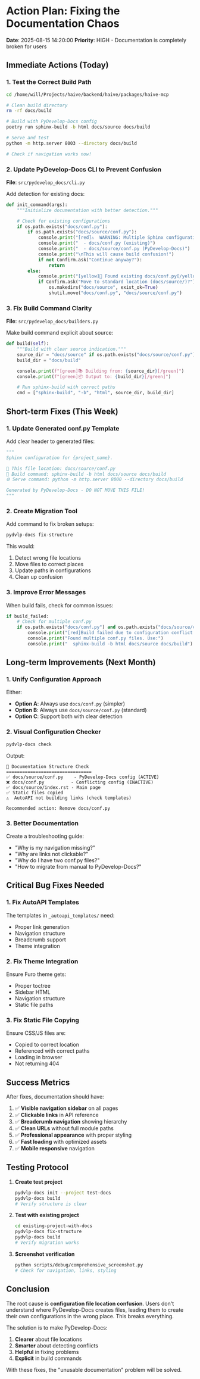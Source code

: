 # Action Plan: Fixing the Documentation Chaos

**Date**: 2025-08-15 14:20:00
**Priority**: HIGH - Documentation is completely broken for users

## Immediate Actions (Today)

### 1. Test the Correct Build Path

```bash
cd /home/will/Projects/haive/backend/haive/packages/haive-mcp

# Clean build directory
rm -rf docs/build

# Build with PyDevelop-Docs config
poetry run sphinx-build -b html docs/source docs/build

# Serve and test
python -m http.server 8003 --directory docs/build

# Check if navigation works now!
```

### 2. Update PyDevelop-Docs CLI to Prevent Confusion

**File**: `src/pydevelop_docs/cli.py`

Add detection for existing docs:

```python
def init_command(args):
    """Initialize documentation with better detection."""

    # Check for existing configurations
    if os.path.exists("docs/conf.py"):
        if os.path.exists("docs/source/conf.py"):
            console.print("[red]⚠️  WARNING: Multiple Sphinx configurations detected![/red]")
            console.print("  - docs/conf.py (existing)")
            console.print("  - docs/source/conf.py (PyDevelop-Docs)")
            console.print("\nThis will cause build confusion!")
            if not Confirm.ask("Continue anyway?"):
                return
        else:
            console.print("[yellow]📁 Found existing docs/conf.py[/yellow]")
            if Confirm.ask("Move to standard location (docs/source/)?"):
                os.makedirs("docs/source", exist_ok=True)
                shutil.move("docs/conf.py", "docs/source/conf.py")
```

### 3. Fix Build Command Clarity

**File**: `src/pydevelop_docs/builders.py`

Make build command explicit about source:

```python
def build(self):
    """Build with clear source indication."""
    source_dir = "docs/source" if os.path.exists("docs/source/conf.py") else "docs"
    build_dir = "docs/build"

    console.print(f"[green]📚 Building from: {source_dir}[/green]")
    console.print(f"[green]📦 Output to: {build_dir}[/green]")

    # Run sphinx-build with correct paths
    cmd = ["sphinx-build", "-b", "html", source_dir, build_dir]
```

## Short-term Fixes (This Week)

### 1. Update Generated conf.py Template

Add clear header to generated files:

```python
"""
Sphinx configuration for {project_name}.

📁 This file location: docs/source/conf.py
🔨 Build command: sphinx-build -b html docs/source docs/build
🌐 Serve command: python -m http.server 8000 --directory docs/build

Generated by PyDevelop-Docs - DO NOT MOVE THIS FILE!
"""
```

### 2. Create Migration Tool

Add command to fix broken setups:

```bash
pydvlp-docs fix-structure
```

This would:

1. Detect wrong file locations
2. Move files to correct places
3. Update paths in configurations
4. Clean up confusion

### 3. Improve Error Messages

When build fails, check for common issues:

```python
if build_failed:
    # Check for multiple conf.py
    if os.path.exists("docs/conf.py") and os.path.exists("docs/source/conf.py"):
        console.print("[red]Build failed due to configuration conflict![/red]")
        console.print("Found multiple conf.py files. Use:")
        console.print("  sphinx-build -b html docs/source docs/build")
```

## Long-term Improvements (Next Month)

### 1. Unify Configuration Approach

Either:

- **Option A**: Always use `docs/conf.py` (simpler)
- **Option B**: Always use `docs/source/conf.py` (standard)
- **Option C**: Support both with clear detection

### 2. Visual Configuration Checker

```bash
pydvlp-docs check
```

Output:

```
📁 Documentation Structure Check
================================
✅ docs/source/conf.py    - PyDevelop-Docs config (ACTIVE)
❌ docs/conf.py          - Conflicting config (INACTIVE)
✅ docs/source/index.rst - Main page
✅ Static files copied
⚠️  AutoAPI not building links (check templates)

Recommended action: Remove docs/conf.py
```

### 3. Better Documentation

Create a troubleshooting guide:

- "Why is my navigation missing?"
- "Why are links not clickable?"
- "Why do I have two conf.py files?"
- "How to migrate from manual to PyDevelop-Docs?"

## Critical Bug Fixes Needed

### 1. Fix AutoAPI Templates

The templates in `_autoapi_templates/` need:

- Proper link generation
- Navigation structure
- Breadcrumb support
- Theme integration

### 2. Fix Theme Integration

Ensure Furo theme gets:

- Proper toctree
- Sidebar HTML
- Navigation structure
- Static file paths

### 3. Fix Static File Copying

Ensure CSS/JS files are:

- Copied to correct location
- Referenced with correct paths
- Loading in browser
- Not returning 404

## Success Metrics

After fixes, documentation should have:

1. ✅ **Visible navigation sidebar** on all pages
2. ✅ **Clickable links** in API reference
3. ✅ **Breadcrumb navigation** showing hierarchy
4. ✅ **Clean URLs** without full module paths
5. ✅ **Professional appearance** with proper styling
6. ✅ **Fast loading** with optimized assets
7. ✅ **Mobile responsive** navigation

## Testing Protocol

1. **Create test project**

   ```bash
   pydvlp-docs init --project test-docs
   pydvlp-docs build
   # Verify structure is clear
   ```

2. **Test with existing project**

   ```bash
   cd existing-project-with-docs
   pydvlp-docs fix-structure
   pydvlp-docs build
   # Verify migration works
   ```

3. **Screenshot verification**
   ```bash
   python scripts/debug/comprehensive_screenshot.py
   # Check for navigation, links, styling
   ```

## Conclusion

The root cause is **configuration file location confusion**. Users don't understand where PyDevelop-Docs creates files, leading them to create their own configurations in the wrong place. This breaks everything.

The solution is to make PyDevelop-Docs:

1. **Clearer** about file locations
2. **Smarter** about detecting conflicts
3. **Helpful** in fixing problems
4. **Explicit** in build commands

With these fixes, the "unusable documentation" problem will be solved.
